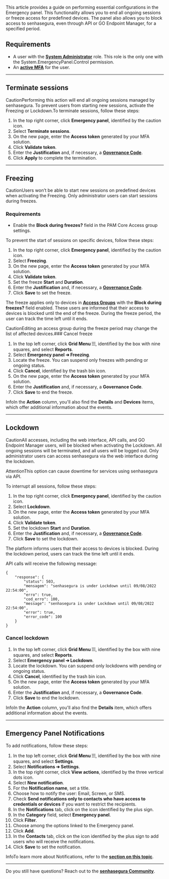 This article provides a guide on performing essential configurations in the Emergency panel. This functionality allows you to end all ongoing sessions or freeze access for predefined devices. The panel also allows you to block access to senhasegura, even through API or GO Endpoint Manager, for a specified period.

## Requirements

* A user with the [**System Administrator**](/v3-33/docs/auditing-permissions) role. This role is the only one with the System.EmergencyPanel.Control permission.
* An [**active MFA**](/v3-33/docs/user-management-add-multi-factor-authentication) for the user.



---

## Terminate sessions

CautionPerforming this action will end all ongoing sessions managed by senhasegura. To prevent users from starting new sessions, activate the Freezing or Lockdown.To terminate sessions, follow these steps:

1. In the top right corner, click **Emergency panel**, identified by the caution icon.
2. Select **Terminate sessions**.
3. On the new page, enter the **Access token** generated by your MFA solution.
4. Click **Validate token**.
5. Enter the **Justification** and, if necessary, a [**Governance Code**](/v3-33/docs/itsm-integration).
6. Click **Apply** to complete the termination.



---

## Freezing

CautionUsers won’t be able to start new sessions on predefined devices when activating the Freezing. Only administrator users can start sessions during freezes.

### Requirements

* Enable the **Block during freezes?** field in the PAM Core Access group settings.

To prevent the start of sessions on specific devices, follow these steps:

1. In the top right corner, click **Emergency panel**, identified by the caution icon.
2. Select **Freezing**.
3. On the new page, enter the **Access token** generated by your MFA solution.
4. Click **Validate token**.
5. Set the freeze **Start** and **Duration**.
6. Enter the **Justification** and, if necessary, a [**Governance Code**](/v3-33/docs/itsm-integration).
7. Click **Save** to set the freeze.

The freeze applies only to devices in [**Access Groups**](/v3-33/docs/pam-session-access-groups-report) with the **Block during freezes?** field enabled. These users are informed that their access to devices is blocked until the end of the freeze. During the freeze period, the user can track the time left until it ends.

CautionEditing an access group during the freeze period may change the list of affected devices.### Cancel freeze

1. In the top left corner, click **Grid Menu ⁝⁝⁝**, identified by the box with nine squares, and select **Reports**.
2. Select **Emergency panel ➔ Freezing**.
3. Locate the freeze. You can suspend only freezes with pending or ongoing status.
4. Click **Cancel**, identified by the trash bin icon.
5. On the new page, enter the **Access token** generated by your MFA solution.
6. Enter the **Justification** and, if necessary, a **Governance Code**.
7. Click **Save** to end the freeze.

InfoIn the **Action** column, you'll also find the **Details** and **Devices** items, which offer additional information about the events.

---

## Lockdown

CautionAll accesses, including the web interface, API calls, and GO Endpoint Manager users, will be blocked when activating the Lockdown. All ongoing sessions will be terminated, and all users will be logged out. Only administrator users can access senhasegura via the web interface during the lockdown.

AttentionThis option can cause downtime for services using senhasegura via API.

To interrupt all sessions, follow these steps:

1. In the top right corner, click **Emergency panel**, identified by the caution icon.
2. Select **Lockdown**.
3. On the new page, enter the **Access token** generated by your MFA solution.
4. Click **Validate token**.
5. Set the lockdown **Start** and **Duration**.
6. Enter the **Justification** and, if necessary, a [**Governance Code**](/v3-33/docs/itsm-integration).
7. Click **Save** to set the lockdown.

The platform informs users that their access to devices is blocked. During the lockdown period, users can track the time left until it ends.

API calls will receive the following message:


```
{
    "response": {
        "status": 503,
        "mensagem": "senhasegura is under Lockdown until 09/08/2022 22:54:00",
        "erro": true,
        "cod_erro": 100,
        "message": "senhasegura is under Lockdown until 09/08/2022 22:54:00",
        "error": true,
        "error_code": 100
    }
}
```
### Cancel lockdown

1. In the top left corner, click **Grid Menu ⁝⁝⁝**, identified by the box with nine squares, and select **Reports**.
2. Select **Emergency panel ➔ Lockdown**.
3. Locate the lockdown. You can suspend only lockdowns with pending or ongoing status.
4. Click **Cancel**, identified by the trash bin icon.
5. On the new page, enter the **Access token** generated by your MFA solution.
6. Enter the **Justification** and, if necessary, a **Governance Code**.
7. Click **Save** to end the lockdown.

InfoIn the **Action** column, you'll also find the **Details** item, which offers additional information about the events.

---

## Emergency Panel Notifications

To add notifications, follow these steps:

1. In the top left corner, click **Grid Menu ⁝⁝⁝**, identified by the box with nine squares, and select **Settings**.
2. Select **Notifications ➔ Settings**.
3. In the top right corner, click **View actions**, identified by the three vertical dots icon.
4. Select **New notification**.
5. For the **Notification name**, set a title.
6. Choose how to notify the user: Email, Screen, or SMS.
7. Check **Send notifications only to contacts who have access to credentials or devices** if you want to restrict the recipients.
8. In the **Notifications** tab, click on the icon identified by the plus sign.
9. In the **Category** field, select **Emergency panel**.
10. Click **Filter**.
11. Choose among the options linked to the Emergency panel.
12. Click **Add**.
13. In the **Contacts** tab, click on the icon identified by the plus sign to add users who will receive the notifications.
14. Click **Save** to set the notification.

InfoTo learn more about Notifications, refer to the [**section on this topic**](/v3-33/docs/notifications).

---

Do you still have questions? Reach out to the [**senhasegura Community**](https://community.senhasegura.io/).

